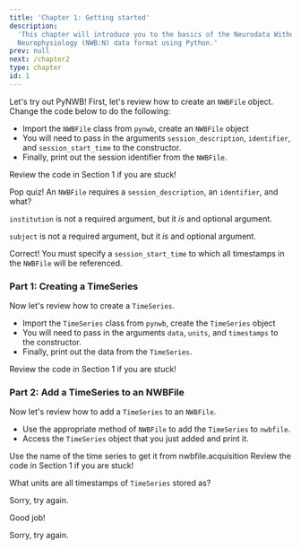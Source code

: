 ```yaml
---
title: 'Chapter 1: Getting started'
description:
  'This chapter will introduce you to the basics of the Neurodata Without Borders:
  Neurophysiology (NWB:N) data format using Python.'
prev: null
next: /chapter2
type: chapter
id: 1
---
```


<exercise id="1" title="Introduction" type="slides">

<slides source="chapter1_01_introduction">
</slides>

</exercise>

<exercise id="2" title="Create an NWBFile">

Let's try out PyNWB! First, let's review how to create an `NWBFile` object.
Change the code below to do the following:

- Import the `NWBFile` class from `pynwb`, create an `NWBFile` object
- You will need to pass in the arguments `session_description`, `identifier`,
and `session_start_time` to the constructor.
- Finally, print out the session identifier from the `NWBFile`.

<codeblock id="01_02_01">

Review the code in Section 1 if you are stuck!

</codeblock>

</exercise>

<exercise id="3" title="Review Questions">

Pop quiz! An `NWBFile` requires a `session_description`, an `identifier`, and what?

<choice id="01_03_01">
<opt text="institution">

`institution` is not a required argument, but it _is_ and optional argument.

</opt>

<opt text="subject">

`subject` is not a required argument, but it _is_ and optional argument.

</opt>

<opt text="session_start_time" correct="true">

Correct! You must specify a `session_start_time` to which all timestamps in the
`NWBFile` will be referenced.

</opt>
</choice>

</exercise>

<exercise id="4" title="Time Series Data" type="slides">

<slides source="chapter1_04_time_series">
</slides>

</exercise>

<exercise id="5" title="Work with Time Series Data">

### Part 1: Creating a TimeSeries

Now let's review how to create a `TimeSeries`.

- Import the `TimeSeries` class from `pynwb`, create the `TimeSeries` object
- You will need to pass in the arguments `data`, `units`,
and `timestamps` to the constructor.
- Finally, print out the data from the `TimeSeries`.

<codeblock id="01_05_01">

Review the code in Section 1 if you are stuck!

</codeblock>

### Part 2: Add a TimeSeries to an NWBFile

Now let's review how to add a `TimeSeries` to an `NWBFile`.

- Use the appropriate method of `NWBFile` to add the `TimeSeries` to `nwbfile`.
- Access the `TimeSeries` object that you just added and print it.

<codeblock id="01_05_02">

Use the name of the time series to get it from nwbfile.acquisition
Review the code in Section 1 if you are stuck!

</codeblock>

</exercise>

<exercise id="6" title="Review Questions">

What units are all timestamps of `TimeSeries` stored as?

<choice id="01_06_01">
<opt text="Milliseconds">

Sorry, try again.

</opt>

<opt text="Seconds" correct="true">

Good job!

</opt>

<opt text="Days">

Sorry, try again.

</opt>
</choice>

</exercise>

<exercise id="7" title="Writing and Reading Files" type="slides">

<slides source="chapter1_07_basic_io">
</slides>

</exercise>
